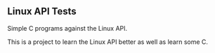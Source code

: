 ## Linux API Tests

Simple C programs against the Linux API.

This is a project to learn the Linux API better as well as learn some C.
